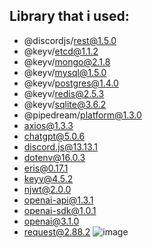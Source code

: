 ## Library that i used:
- @discordjs/rest@1.5.0
- @keyv/etcd@1.1.2
- @keyv/mongo@2.1.8
- @keyv/mysql@1.5.0
- @keyv/postgres@1.4.0
- @keyv/redis@2.5.3
- @keyv/sqlite@3.6.2
- @pipedream/platform@1.3.0
- axios@1.3.3
- chatgpt@5.0.6
- discord.js@13.13.1
- dotenv@16.0.3
- eris@0.17.1
- keyv@4.5.2
- njwt@2.0.0
- openai-api@1.3.1
- openai-sdk@1.0.1
- openai@3.1.0
- request@2.88.2
![image](https://user-images.githubusercontent.com/96670370/223936872-e6344b55-2577-476f-9ce1-b201c9a21d73.png)
